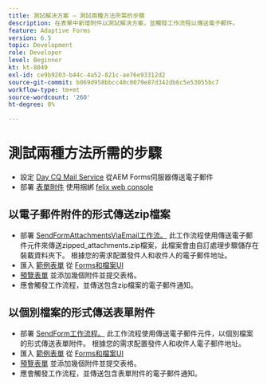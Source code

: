 ```yaml
---
title: 測試解決方案 — 測試兩種方法所需的步驟
description: 在表單中新增附件以測試解決方案，並觸發工作流程以傳送電子郵件。
feature: Adaptive Forms
version: 6.5
topic: Development
role: Developer
level: Beginner
kt: kt-8049
exl-id: ce9b9203-b44c-4a52-821c-ae76e93312d2
source-git-commit: b069d958bbcc40c0079e87d342db6c5e53055bc7
workflow-type: tm+mt
source-wordcount: '260'
ht-degree: 0%

---
```


# 測試兩種方法所需的步驟

* 設定 [Day CQ Mail Service](https://experienceleague.adobe.com/docs/experience-manager-65/administering/operations/notification.html?lang=en#configuring-the-mail-service) 從AEM Forms伺服器傳送電子郵件
* 部署 [表單附件](assets/formattachments.formattachments.core-1.0-SNAPSHOT.jar) 使用捆綁 [felix web console](http://localhost:4502/system/console/bundles)

## 以電子郵件附件的形式傳送zip檔案



* 部署 [SendFormAttachmentsViaEmail工作流。](assets/zipped-form-attachments-model.zip) 此工作流程使用傳送電子郵件元件來傳送zipped_attachments.zip檔案，此檔案會由自訂處理步驟儲存在裝載資料夾下。 根據您的需求配置發件人和收件人的電子郵件地址。
* 匯入 [範例表單](assets/zip-form-attachments-form.zip) 從 [Forms和檔案UI](http://localhost:4502/aem/forms.html/content/dam/formsanddocuments)
* [預覽表單](http://localhost:4502/content/dam/formsanddocuments/zippformattachments/jcr:content?wcmmode=disabled) 並添加幾個附件並提交表格。
* 應會觸發工作流程，並傳送包含zip檔案的電子郵件通知。

## 以個別檔案的形式傳送表單附件

* 部署 [SendForm工作流程。](assets/send-form-attachments-model.zip) 此工作流程使用傳送電子郵件元件，以個別檔案的形式傳送表單附件。 根據您的需求配置發件人和收件人電子郵件地址。
* 匯入 [範例表單](assets/send-list-attachments-form.zip) 從 [Forms和檔案UI](http://localhost:4502/aem/forms.html/content/dam/formsanddocuments)
* [預覽表單](http://localhost:4502/content/dam/formsanddocuments/sendlistofattachments/jcr:content?wcmmode=disabled) 並添加幾個附件並提交表格。
* 應會觸發工作流程，並傳送包含表單附件的電子郵件通知。
